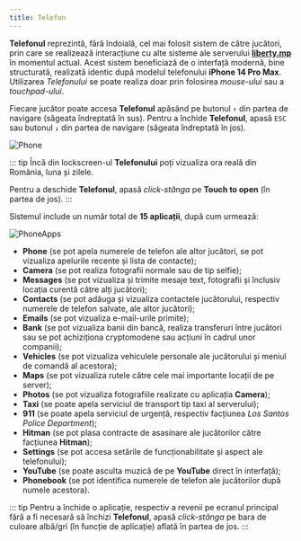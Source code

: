 ```yaml
---
title: Telefon
---
```


**Telefonul** reprezintă, fără îndoială, cel mai folosit sistem de către jucători, prin care se realizează interacțiune cu alte sisteme ale serverului [**liberty.mp**](https://ucp.liberty.mp/) în momentul actual. Acest sistem beneficiază de o interfață modernă, bine structurată, realizată identic după modelul telefonului **iPhone 14 Pro Max**. Utilizarea *Telefonului* se poate realiza doar prin folosirea *mouse-ului* sau a *touchpad-ului*.

Fiecare jucător poate accesa **Telefonul** apăsând pe butonul `↑` din partea de navigare (săgeata îndreptată în sus). Pentru a închide **Telefonul**, apasă `ESC` sau butonul `↓` din partea de navigare (săgeata îndreptată în jos).  

![Phone](https://i.imgur.com/Z5hzBT7.png) 

::: tip
Încă din lockscreen-ul **Telefonului** poți vizualiza ora reală din România, luna și zilele. 

Pentru a deschide **Telefonul**, apasă *click-stânga* pe **Touch to open** (în partea de jos). 
:::

Sistemul include un număr total de **15 aplicații**, după cum urmează: 

![PhoneApps](https://i.imgur.com/MJdFFN4.png)  

- **Phone** (se pot apela numerele de telefon ale altor jucători, se pot vizualiza apelurile recente și lista de contacte);
- **Camera** (se pot realiza fotografii normale sau de tip selfie);
- **Messages** (se pot vizualiza și trimite mesaje text, fotografii și înclusiv locația curentă către alți jucători); 
- **Contacts** (se pot adăuga și vizualiza contactele jucătorului, respectiv numerele de telefon salvate, ale altor jucători);
- **Emails** (se pot vizualiza e-mail-urile primite);
- **Bank** (se pot vizualiza banii din bancă, realiza transferuri între jucători sau se pot achiziționa cryptomodene sau acțiuni în cadrul unor companii);
- **Vehicles** (se pot vizualiza vehiculele personale ale jucătorului și meniul de comandă al acestora);
- **Maps** (se pot vizualiza rutele către cele mai importante locații de pe server); 
- **Photos** (se pot vizualiza fotografiile realizate cu aplicația **Camera**);
- **Taxi** (se poate apela serviciul de transport tip taxi al serverului);
- **911** (se poate apela serviciul de urgență, respectiv facțiunea *Los Santos Police Department*);
- **Hitman** (se pot plasa contracte de asasinare ale jucătorilor către facțiunea **Hitman**); 
- **Settings** (se pot accesa setările de funcționabilitate și aspect ale telefonului);
- **YouTube** (se poate asculta muzică de pe **YouTube** direct în interfață);
- **Phonebook** (se pot identifica numerele de telefon ale jucătorilor după numele acestora).  

::: tip
Pentru a închide o aplicație, respectiv a revenii pe ecranul principal fără a fi necesară să închizi **Telefonul**, apasă *click-stânga* pe bara de culoare albă/gri (în funcție de aplicație) aflată în partea de jos. 
:::

